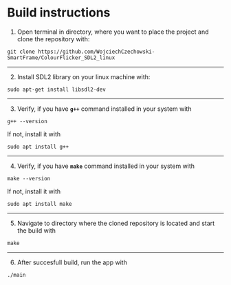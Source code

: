 # Build instructions

1. Open terminal in directory, where you want to place the project and clone the repository with:

```
git clone https://github.com/WojciechCzechowski-SmartFrame/ColourFlicker_SDL2_linux
```

---

2. Install SDL2 library on your linux machine with:

```
sudo apt-get install libsdl2-dev
```

---

3. Verify, if you have **`g++`** command installed in your system with

```
g++ --version
```

If not, install it with

```
sudo apt install g++
```

---

4. Verify, if you have **`make`** command installed in your system with

```
make --version
```

If not, install it with

```
sudo apt install make
```

---

5. Navigate to directory where the cloned repository is located and start the build with

```
make
```

---

6. After succesfull build, run the app with

```
./main
```
